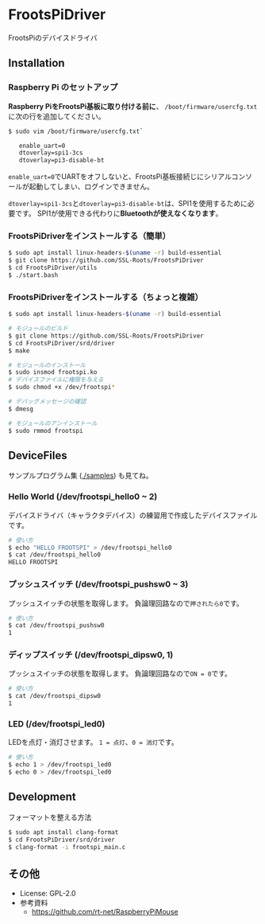 # FrootsPiDriver
FrootsPiのデバイスドライバ

## Installation

### Raspberry Pi のセットアップ

**Raspberry PiをFrootsPi基板に取り付ける前に**、
`/boot/firmware/usercfg.txt`に次の行を追加してください。

```sh
$ sudo vim /boot/firmware/usercfg.txt`
```

```txt
   enable_uart=0
   dtoverlay=spi1-3cs
   dtoverlay=pi3-disable-bt
```

`enable_uart=0`でUARTをオフしないと、FrootsPi基板接続じにシリアルコンソールが起動してしまい、ログインできません。

`dtoverlay=spi1-3cs`と`dtoverlay=pi3-disable-bt`は、SPI1を使用するために必要です。
SPI1が使用できる代わりに**Bluetoothが使えなくなります**。

### FrootsPiDriverをインストールする（簡単）

```bash
$ sudo apt install linux-headers-$(uname -r) build-essential
$ git clone https://github.com/SSL-Roots/FrootsPiDriver
$ cd FrootsPiDriver/utils
$ ./start.bash
```

### FrootsPiDriverをインストールする（ちょっと複雑）

```bash
$ sudo apt install linux-headers-$(uname -r) build-essential

# モジュールのビルド
$ git clone https://github.com/SSL-Roots/FrootsPiDriver
$ cd FrootsPiDriver/srd/driver
$ make

# モジュールのインストール
$ sudo insmod frootspi.ko
# デバイスファイルに権限を与える
$ sudo chmod +x /dev/frootspi*

# デバッグメッセージの確認
$ dmesg

# モジュールのアンインストール
$ sudo rmmod frootspi
```

## DeviceFiles

サンプルプログラム集 ([./samples](./samples)) も見てね。

### Hello World (/dev/frootspi_hello0 ~ 2)

デバイスドライバ（キャラクタデバイス）の練習用で作成したデバイスファイルです。

```sh
# 使い方
$ echo "HELLO FROOTSPI" > /dev/frootspi_hello0 
$ cat /dev/frootspi_hello0 
HELLO FROOTSPI
```

### プッシュスイッチ (/dev/frootspi_pushsw0 ~ 3)

プッシュスイッチの状態を取得します。
負論理回路なので`押されたら0`です。

```sh
# 使い方
$ cat /dev/frootspi_pushsw0 
1
```

### ディップスイッチ (/dev/frootspi_dipsw0, 1)

プッシュスイッチの状態を取得します。
負論理回路なので`ON = 0`です。

```sh
# 使い方
$ cat /dev/frootspi_dipsw0
1
```

### LED (/dev/frootspi_led0)

LEDを点灯・消灯させます。
`1 = 点灯`、`0 = 消灯`です。

```sh
# 使い方
$ echo 1 > /dev/frootspi_led0
$ echo 0 > /dev/frootspi_led0
```

## Development

フォーマットを整える方法

```bash
$ sudo apt install clang-format
$ cd FrootsPiDriver/srd/driver
$ clang-format -i frootspi_main.c
```

## その他

- License: GPL-2.0
- 参考資料
  - https://github.com/rt-net/RaspberryPiMouse
